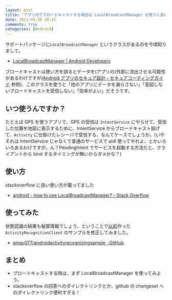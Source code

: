 ```yaml
---
layout: post
title: "アプリ内でブロードキャストする場合は LocalBroadcastManager を使うと良いらしい"
date: 2013-05-28 19:25
comments: true
categories: [Android]
---
```

サポートパッケージに``LocalBroadcastManager`` というクラスがあるのを今頃知りまして。
<!--more-->
* [LocalBroadcastManager | Android Developers](http://developer.android.com/reference/android/support/v4/content/LocalBroadcastManager.html)

ブロードキャストは使い方を誤るとデータを(アプリの)外部に流出させる可能性があるわけですが([Android アプリのセキュア設計・セキュアコーディングガイド](http://www.jssec.org/report/securecoding.html) 参照)、このクラスを使うと「他のアプリにデータを漏らさない」「意図しないブロードキャストを受信しない」「効率がよい」だそうです。

## いつ使うんですか？

たとえば GPS を使うアプリで、GPS の受信は ``IntentService`` にやらせて、受信した位置を地図に表示するために、IntentService からブロードキャスト投げて、``Activity`` に仕掛けたレシーバで受信する、なんてケースでしょうか。(いやそれは IntentService じゃなくて普通のサービスで aidl 使ってやれよ、とかいろいろあるわけですが。ん？PendingIntent でサービスを起動する方法だと、クライアントから bind するタイミングが無いからダメかな？)

## 使い方

stackoverflow に良い使い方が載ってました

* [android - how to use LocalBroadcastManager? - Stack Overflow](http://stackoverflow.com/a/8875292)

## 使ってみた

状態認識の結果も秘匿情報でしょう、ということで[以前](http://amay077.github.io/blog/2013/05/18/getting-started-activity-recognition/)作った ``ActivityRecognitionClient`` のサンプルを修正してみました。

* [amay077/androidactivityrecognizingsample · GitHub](https://github.com/amay077/androidactivityrecognizingsample/commit/a041b300d3e9fdfe6227c05c3f21fb1e3876bbad)

## まとめ

* ブロードキャストする時は、まず LocalBroadcastManager を使ってみよう。
* stackoverflow の回答へのダイレクトリンクとか、github の changeset へのダイレクトリンク便利すぎる！